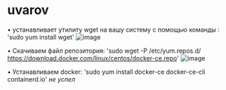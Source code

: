 # uvarov
• устанавливает утилиту wget на вашу систему с помощью команды : 'sudo yum install wget'
![image](https://github.com/user-attachments/assets/b0d9a2a5-8ee7-46d3-b5e2-0c2c0d209b4e)

• Скачиваем файл репозитория: 'sudo wget -P /etc/yum.repos.d/ https://download.docker.com/linux/centos/docker-ce.repo'
![image](https://github.com/user-attachments/assets/ee10e104-83f4-411d-92b4-40fcea367ab1)

• Устанавливаем docker: 'sudo yum install docker-ce docker-ce-cli containerd.io'
*не успел*
